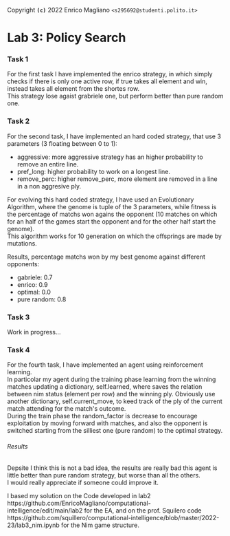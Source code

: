 
Copyright **`(c)`** 2022 Enrico Magliano `<s295692@studenti.polito.it>`
# Lab 3: Policy Search

<h3>Task 1</h3>
<p>
  For the first task I have implemented the enrico strategy, in which simply checks if there is only one active row, if true takes all element and win, instead takes all element from the shortes row.<br/>
  This strategy lose agaist grabriele one, but perform better than pure random one.
</p>
<h3>Task 2</h3>
For the second task, I have implemented an hard coded strategy, that use 3 parameters (3 floating between 0 to 1):
<ul>
  <li>aggressive: more aggressive strategy has an higher probability to remove an entire line.</li>
  <li>pref_long: higher probability to work on a longest line.</li>
  <li>remove_perc: higher remove_perc, more element are removed in a line in a non aggresive ply.</li>
</ul>
<p>
   For evolving this hard coded strategy, I have used an Evolutionary Algorithm, where the genome is tuple of the 3 parameters, while fitness is the percentage of matchs won agains the opponent  (10 matches on which for an half of the games start the opponent and for the other half start the genome).</br>
   This algorithm works for 10 generation on which the offsprings are made by mutations.
</p>
<p>
  Results, percentage matchs won by my best genome against different opponents:
  <ul>
  <li>gabriele: 0.7</li>
    <li>enrico: 0.9</li>
    <li>optimal: 0.0</li>
    <li>pure random: 0.8</li>
  </ul>
  
</p>

<h3>Task 3</h3>
<p>
Work in progress...
</p>
<h3>Task 4</h3>
<p>
For the fourth task, I have implemented an agent using reinforcement learning.</br>
In particolar my agent during the training phase learning from the winning matches updating a dictionary, self.learned, where saves the relation between nim status (element per row) and the winning ply. 
Obviously use another dictionary, self.current_move, to keed track of the ply of the current match attending for the match's outcome.</br>
During the train phase the random_factor is decrease to encourage exploitation by moving forward with matches, and also the opponent is switched starting from the silliest one (pure random) to the optimal strategy.</br>
</p>
<h6>Results</h6>
<p> 
Depsite I think this is not a bad idea, the results are really bad this agent is little better than pure random strategy, but worse than all the others.</br>
I would really appreciate if someone could improve it.
</p>
<p>
 I based my solution on the Code developed in lab2 https://github.com/EnricoMagliano/computational-intelligence/edit/main/lab2 for the EA, and on the prof. Squilero code https://github.com/squillero/computational-intelligence/blob/master/2022-23/lab3_nim.ipynb for the Nim game structure.
</p>


